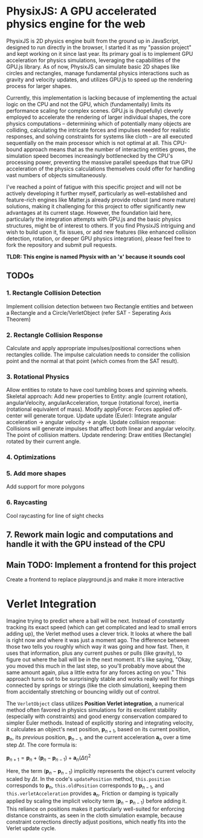 # PhysixJS: A GPU accelerated physics engine for the web
PhysixJS is 2D physics engine built from the ground up in JavaScript, designed to run directly in the browser, I started it as my "passion project" and kept working on it since last year. Its primary goal is to implement GPU acceleration for physics simulations, leveraging the capabilities of the GPU.js library. As of now, PhysixJS can simulate basic 2D shapes like circles and rectangles, manage fundamental physics interactions such as gravity and velocity updates, and utilizes GPU.js to speed up the rendering process for larger shapes. 

Currently, this implementation is lacking because of implementing the actual logic on the CPU and not the GPU, which (fundamentally) limits its performance scaling for complex scenes. GPU.js is (hopefully) cleverly employed to accelerate the rendering of larger individual shapes, the core physics computations – determining which of potentially many objects are colliding, calculating the intricate forces and impulses needed for realistic responses, and solving constraints for systems like cloth – are all executed sequentially on the main processor which is not optimal at all. This CPU-bound approach means that as the number of interacting entities grows, the simulation speed becomes increasingly bottlenecked by the CPU's processing power, preventing the massive parallel speedups that true GPU acceleration of the physics calculations themselves could offer for handling vast numbers of objects simultaneously.

I've reached a point of fatigue with this specific project and will not be actively developing it further myself, particularly as well-established and feature-rich engines like Matter.js already provide robust (and more mature) solutions, making it challenging for this project to offer significantly new advantages at its current stage. However, the foundation laid here, particularly the integration attempts with GPU.js and the basic physics structures, might be of interest to others. If you find PhysixJS intriguing and wish to build upon it, fix issues, or add new features (like enhanced collision detection, rotation, or deeper GPU physics integration), please feel free to fork the repository and submit pull requests.

**TLDR: This engine is named Physix with an 'x' because it sounds cool**

## TODOs
### 1. Rectangle Collision Detection 
Implement collision detection between two Rectangle entities and between a Rectangle and a Circle/VerletObject (refer SAT - Seperating Axis Theorem)

### 2. Rectangle Collision Response
Calculate and apply appropriate impulses/positional corrections when rectangles collide. The impulse calculation needs to consider the collision point and the normal at that point (which comes from the SAT result).

### 3. Rotational Physics
Allow entities to rotate to have cool tumbling boxes and spinning wheels.
Skeletal approach:
Add new properties to Entity: angle (current rotation), angularVelocity, angularAcceleration, torque (rotational force), inertia (rotational equivalent of mass).
Modify applyForce: Forces applied off-center will generate torque.
Update update (Euler): Integrate angular acceleration -> angular velocity -> angle.
Update collision response: Collisions will generate impulses that affect both linear and angular velocity. The point of collision matters.
Update rendering: Draw entities (Rectangle) rotated by their current angle.

### 4. Optimizations

### 5. Add more shapes
Add support for more polygons 

### 6. Raycasting
Cool raycasting for line of sight checks 

## 7. Rework main logic and computations and handle it with the GPU instead of the CPU

## Main TODO: Implement a frontend for this project
Create a frontend to replace playground.js and make it more interactive

# Verlet Integration
Imagine trying to predict where a ball will be next. Instead of constantly tracking its exact speed (which can get complicated and lead to small errors adding up), the Verlet method uses a clever trick. It looks at where the ball is right now and where it was just a moment ago. The difference between those two tells you roughly which way it was going and how fast. Then, it uses that information, plus any current pushes or pulls (like gravity), to figure out where the ball will be in the next moment. It's like saying, "Okay, you moved this much in the last step, so you'll probably move about the same amount again, plus a little extra for any forces acting on you." This approach turns out to be surprisingly stable and works really well for things connected by springs or strings (like the cloth simulation), keeping them from accidentally stretching or bouncing wildly out of control.

The `VerletObject` class utilizes **Position Verlet integration**, a numerical method often favored in physics simulations for its excellent stability (especially with constraints) and good energy conservation compared to simpler Euler methods. Instead of explicitly storing and integrating velocity, it calculates an object's next position, $\mathbf{p}_{n+1}$, based on its current position, $\mathbf{p}_n$, its *previous* position, $\mathbf{p}_{n-1}$, and the current acceleration $\mathbf{a}_n$ over a time step $\Delta t$. The core formula is:

$\mathbf{p}_{n+1} = \mathbf{p}_n + (\mathbf{p}_n - \mathbf{p}_{n-1}) + \mathbf{a}_n (\Delta t)^2$

Here, the term $(\mathbf{p}_n - \mathbf{p}_{n-1})$ implicitly represents the object's current velocity scaled by $\Delta t$. In the code's `updatePosition` method, `this.position` corresponds to $\mathbf{p}_n$, `this.oldPosition` corresponds to $\mathbf{p}_{n-1}$, and `this.verletAcceleration` provides $\mathbf{a}_n$. Friction or damping is typically applied by scaling the implicit velocity term $(\mathbf{p}_n - \mathbf{p}_{n-1})$ before adding it. This reliance on positions makes it particularly well-suited for enforcing distance constraints, as seen in the cloth simulation example, because constraint corrections directly adjust positions, which neatly fits into the Verlet update cycle.
